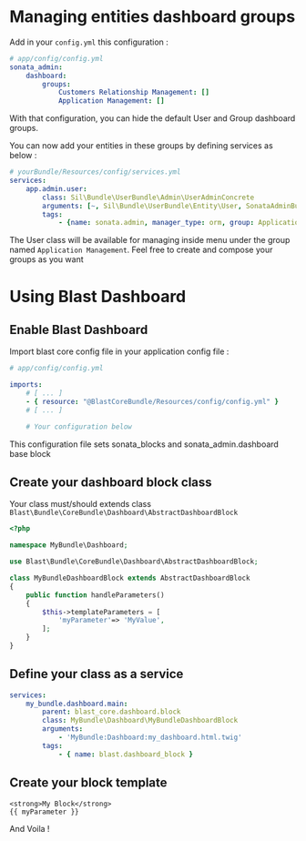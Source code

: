 Managing entities dashboard groups
==================================

Add in your ```config.yml``` this configuration :

```yml
# app/config/config.yml
sonata_admin:
    dashboard:
        groups:
            Customers Relationship Management: []
            Application Management: []
```

With that configuration, you can hide the default User and Group dashboard groups.

You can now add your entities in these groups by defining services as below :

```yml
# yourBundle/Resources/config/services.yml
services:
    app.admin.user:
        class: Sil\Bundle\UserBundle\Admin\UserAdminConcrete
        arguments: [~, Sil\Bundle\UserBundle\Entity\User, SonataAdminBundle:CRUD]
        tags:
            - {name: sonata.admin, manager_type: orm, group: Application Management, label: Users}
```

The User class will be available for managing inside menu under the group named ```Application Management```.
Feel free to create and compose your groups as you want

Using Blast Dashboard
=====================

Enable Blast Dashboard
----------------------

Import blast core config file in your application config file :
```yml
# app/config/config.yml

imports:
    # [ ... ]
    - { resource: "@BlastCoreBundle/Resources/config/config.yml" }
    # [ ... ]

    # Your configuration below
```
This configuration file sets sonata_blocks and sonata_admin.dashboard base block

Create your dashboard block class
---------------------------------

Your class must/should extends class `Blast\Bundle\CoreBundle\Dashboard\AbstractDashboardBlock`

```php
<?php

namespace MyBundle\Dashboard;

use Blast\Bundle\CoreBundle\Dashboard\AbstractDashboardBlock;

class MyBundleDashboardBlock extends AbstractDashboardBlock
{
    public function handleParameters()
    {
        $this->templateParameters = [
            'myParameter'=> 'MyValue',
        ];
    }
}
```

Define your class as a service
------------------------------

```yml
services:
    my_bundle.dashboard.main:
        parent: blast_core.dashboard.block
        class: MyBundle\Dashboard\MyBundleDashboardBlock
        arguments:
            - 'MyBundle:Dashboard:my_dashboard.html.twig'
        tags:
            - { name: blast.dashboard_block }
```

Create your block template
--------------------------

```twig
<strong>My Block</strong>
{{ myParameter }}
```

And Voila !

